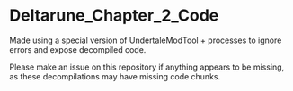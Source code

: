 # Deltarune_Chapter_2_Code

Made using a special version of UndertaleModTool + processes to ignore errors and expose decompiled code.

Please make an issue on this repository if anything appears to be missing, as these decompilations may have missing code chunks.
